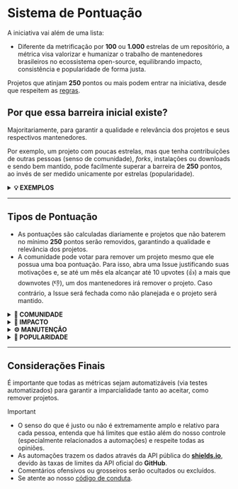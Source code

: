 # Sistema de Pontuação

A iniciativa vai além de uma lista:

- Diferente da metrificação por **100** ou **1.000** estrelas de um repositório, a métrica visa valorizar e humanizar o trabalho de mantenedores brasileiros no ecossistema open-source, equilibrando impacto, consistência e popularidade de forma justa.

Projetos que atinjam **250** pontos ou mais podem entrar na iniciativa, desde que respeitem as [regras](https://github.com/wellwelwel/awesomeyou/issues/2).

## Por que essa barreira inicial existe?

Majoritariamente, para garantir a qualidade e relevância dos projetos e seus respectivos mantenedores.

Por exemplo, um projeto com poucas estrelas, mas que tenha contribuições de outras pessoas (senso de comunidade), _forks_, instalações ou downloads e sendo bem mantido, pode facilmente superar a barreira de **250** pontos, ao invés de ser medido unicamente por estrelas (popularidade).

<details>
<summary><b>💡 EXEMPLOS</b></summary>

<br />

Projeto com uma comunidade forte:

- Com **15** contribuidores, **0** instalações ou downloads, **20** forks, **50** estrelas, **10** issues abertas e **55** issues fechadas conseguiria quebrar a barreira dos **250** pontos.

Projeto com alto impacto, mas baixa popularidade:

- Com **5** contribuidores, **50.000** instalações ou downloads, **5** forks, **10** estrelas, **0** issues abertas e **30** issues fechadas conseguiria quebrar a barreira dos **250** pontos.

**Como é possível um projeto ter tantos downloads e não ser popular?**

Projetos podem ser adotados por projetos maiores como dependências diretas, se tornando críticos para o funcionamento do seu respectivo ecossistema, _você mesmo pode usá-lo nesse exato momento, mas não sabe que ele existe._

Para um projeto que dependa exclusivamente da popularidade, ele precisaria obter no mínimo **250** estrelas e **0** Issues abertas ou **250** estrelas adicionais para cada ano sem manutenção.

</details>

---

## Tipos de Pontuação

- As pontuações são calculadas diariamente e projetos que não baterem no mínimo **250** pontos serão removidos, garantindo a qualidade e relevância dos projetos.
- A comunidade pode votar para remover um projeto mesmo que ele possua uma boa pontuação. Para isso, abra uma Issue justificando suas motivações e, se até um mês ela alcançar até 10 upvotes (👍) a mais que downvotes (👎), um dos mantenedores irá remover o projeto. Caso contrário, a Issue será fechada como não planejada e o projeto será mantido.

<details>
<summary><b>🤝 COMUNIDADE</b></summary>

<br />

As pontuações por senso de comunidade envolvem números de contribuidores com _commits_ na _branch_ principal do repositório e também através da intenção de contribuição _(forks)_:

- Cada contribuidor com _commits_ na _branch_ principal equivale a **4** pontos.
  - Atualmente, essa conta também inclui _bots_, não por intenção, mas por limitação de automação.
- Cada intenção de contribuição _(forks)_ equivalem a **2** pontos.
- É obrigatório que o projeto tenha uma licença transparente e identificada pelo **GitHub**.

</details>

<details>
<summary><b>🚀 IMPACTO</b></summary>

<br />

As pontuações com base em impacto são baseadas em números de instalações ou downloads ou instalações:

- Métricas que podem ser medidas mensalmente valem **3** pontos a cada **1.000** downloads mensais.
- Métricas que não podem ser medidas por períodos valem **2** pontos a cada **5.000** downloads ou instalações.

**Por que um intervalo tão grande de downloads ou instalações?**

- Instalações e downloads podem ser feitos por _bots_ ou automações e não dependem de uma pessoa real.
- Esses números podem ser facilmente manipulados, mesmo quando não é a intenção (como em múltiplas matrizes recursivas em testes automatizados — CI/CD).
- Como cada cenário envolve métricas muito difíceis de serem validadas humanamente e muito improváveis de serem automatizadas, esse foi um valor considerado equilibrado justo.

**Por que downloads totais valem menos que downloads mensais?**

- Instalações e downloads mensais garantem que um projeto mantém seu impacto de forma recorrente e atual, sendo atualizados diariamente.
- Instalações e downloads totais não são passíveis de métricas por período. Por exemplo, um projeto que deixou de ser mantido há anos com milhares de downloads antigos, mas nenhum download atual.

</details>

<details>
<summary><b>⚙️ MANUTENÇÃO</b></summary>

<br />

Baixa manutenção pode penalizar a pontuação, assim como uma boa manutenção de um projeto pode aumentar ainda mais a pontuação:

- Cada Issues aberta penaliza **1** ponto.
- Cada Issue fechada/resolvida equivale a **2** pontos, com limite de 50% da pontuação total.
- Projetos sem atividade _(commits)_ a partir de dois anos são penalizados com **250** pontos progressivamente para cada ano sem atividade e, nesse caso, para cada Issue aberta são penalizados **2500** pontos a menos.

Isso ajuda a filtrar projetos com altas pontuações que não são mais mantidos e não possuem expectativa de dar suporte aos issues abertos, mas sem penalizar de forma injusta projetos estáveis que não precisam de manutenção recorrente.

</details>

<details>
<summary><b>🌟 POPULARIDADE</b></summary>

<br />

A popularidade de um projeto é medida com base nas estrelas do repositório, mas não é um requerimento:

- Cada estrela no repositório vale **1** ponto.

Um projeto com **0** estrelas, mas um grande número instalações e downloads ou uma comunidade fortemente estabelecida com diversas contribuições externas e bem mantido pode facilmente ultrapassar um projeto que tenha **100** estrelas ou mais, mas nenhum outro fator das pontuações.

Isso evita que projetos que não são mantidos ou que se baseiam unicamente na popularidade do criador, não comprometam a qualidade e relevância dos projetos na iniciativa.

</details>

---

## Considerações Finais

É importante que todas as métricas sejam automatizáveis (via testes automatizados) para garantir a imparcialidade tanto ao aceitar, como remover projetos.

> [!IMPORTANT]
>
> - O senso do que é justo ou não é extremamente amplo e relativo para cada pessoa, entenda que há limites que estão além do nosso controle (especialmente relacionados a automações) e respeite todas as opiniões.
> - As automações trazem os dados através da API pública do [**shields.io**](https://shields.io/), devido às taxas de limites da API oficial do **GitHub**.
> - Comentários ofensivos ou grosseiros serão ocultados ou excluídos.
> - Se atente ao nosso [código de conduta](https://github.com/wellwelwel/awesomeyou?tab=coc-ov-file).
